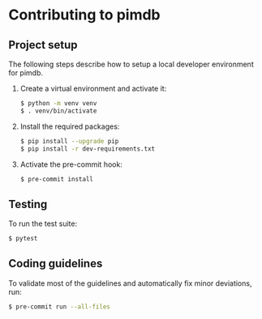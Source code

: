 # Contributing to pimdb

## Project setup

The following steps describe how to setup a local developer environment for
pimdb.

1. Create a virtual environment and activate it:
   ```bash
   $ python -m venv venv
   $ . venv/bin/activate
   ```
1. Install the required packages:
   ```bash
   $ pip install --upgrade pip
   $ pip install -r dev-requirements.txt
   ```
1. Activate the pre-commit hook:
   ```bash
   $ pre-commit install
   ```

## Testing

To run the test suite:

```bash
$ pytest
```

## Coding guidelines

To validate most of the guidelines and automatically fix minor deviations, run:

```bash
$ pre-commit run --all-files
```
